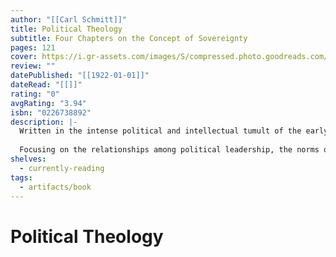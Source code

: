 ```yaml
---
author: "[[Carl Schmitt]]"
title: Political Theology
subtitle: Four Chapters on the Concept of Sovereignty
pages: 121
cover: https://i.gr-assets.com/images/S/compressed.photo.goodreads.com/books/1488587270l/279246.jpg
review: ""
datePublished: "[[1922-01-01]]"
dateRead: "[[]]"
rating: "0"
avgRating: "3.94"
isbn: "0226738892"
description: |-
  Written in the intense political and intellectual tumult of the early years of the Weimar Republic, Political Theology develops the distinctive theory of sovereignty that made Carl Schmitt one of the most significant and controversial political theorists of the twentieth century.  
    
  Focusing on the relationships among political leadership, the norms of the legal order, and the state of political emergency, Schmitt argues in Political Theology that legal order ultimately rests upon the decisions of the sovereign. According to Schmitt, only the sovereign can meet the needs of an "exceptional" time and transcend legal order so that order can then be reestablished. Convinced that the state is governed by the ever-present possibility of conflict, Schmitt theorizes that the state exists only to maintain its integrity in order to ensure order and stability. Suggesting that all concepts of modern political thought are secularized theological concepts, Schmitt concludes Political Theology with a critique of liberalism and its attempt to depoliticize political thought by avoiding fundamental political decisions.
shelves:
  - currently-reading
tags:
  - artifacts/book
---
```

#  Political Theology
